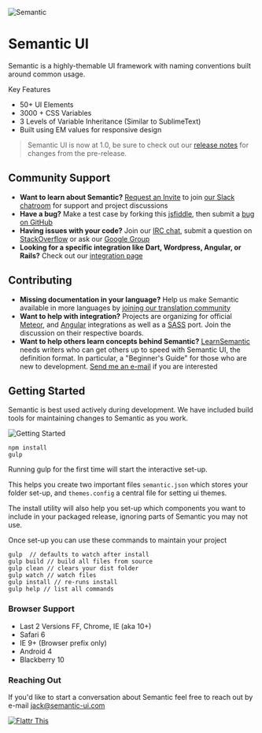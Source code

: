 ![Semantic](http://www.semantic-ui.com/images/logo.png)

# Semantic UI

Semantic is a highly-themable UI framework with naming conventions built around common usage.

Key Features
* 50+ UI Elements
* 3000 + CSS Variables
* 3 Levels of Variable Inheritance (Similar to SublimeText)
* Built using EM values for responsive design

> Semantic UI is now at 1.0, be sure to check out our [release notes](https://github.com/Semantic-Org/Semantic-UI/blob/master/RELEASE-NOTES.md) for changes from the pre-release.


## Community Support

* **Want to learn about Semantic?** [Request an Invite](https://docs.google.com/forms/d/1hI1z136sXLkTQKtsv8SIvjjAvzpH77YzMQKrU-P8GAc/viewform?usp=send_form) to join [our Slack chatroom](http://semanticui.slack.com) for support and project discussions
* **Have a bug?** Make a test case by forking this [jsfiddle](http://jsfiddle.net/efp8z6Ln/), then submit a [bug on GitHub](https://github.com/Semantic-Org/Semantic-UI/issues)
* **Having issues with your code?** Join our [IRC chat](http://webchat.freenode.net/?randomnick=1&channels=%23semantic-ui&prompt=1&uio=OT10cnVlJjExPTEyMwb9), submit a question on [StackOverflow](http://www.stackoverflow.com) or ask our [Google Group](https://groups.google.com/forum/#!forum/semantic-ui) 
* **Looking for a specific integration like Dart, Wordpress, Angular, or Rails?** Check out our [integration page](https://github.com/Semantic-Org/Semantic-UI/wiki/Integration)

## Contributing
* **Missing documentation in your language?** Help us make Semantic available in more languages by [joining our translation community](https://www.transifex.com/organization/semantic-org/)
* **Want to help with integration?** Projects are organizing for official [Meteor](https://github.com/Semantic-Org/Semantic-UI-Meteor), and [Angular](https://github.com/Semantic-Org/Semantic-UI-Angular) integrations as well as a [SASS](https://github.com/Semantic-Org/Semantic-UI-SASS) port. Join the discussion on their respective boards.
* **Want to help others learn concepts behind Semantic?** [LearnSemantic](http://www.learnsemantic.com) needs writers who can get others up to speed with Semantic UI, the definition format. In particular, a "Beginner's Guide" for those who are new to development. [Send me an e-mail](mailto:jack@semantic-ui.com) if you are interested

## Getting Started

Semantic is best used actively during development. We have included build tools for maintaining changes to Semantic as you work.

![Getting Started](https://dl.dropboxusercontent.com/u/2657007/install.gif)

```
npm install
gulp
```

Running gulp for the first time will start the interactive set-up.

This helps you create two important files ``semantic.json`` which stores your folder set-up, and ``themes.config`` a central file for setting ui themes.

The install utility will also help you set-up which components you want to include in your packaged release, ignoring parts of Semantic you may not use.

Once set-up you can use these commands to maintain your project
```nodejs
gulp  // defaults to watch after install
gulp build // build all files from source
gulp clean // clears your dist folder
gulp watch // watch files
gulp install // re-runs install
gulp help // list all commands
```

### Browser Support

* Last 2 Versions FF, Chrome, IE (aka 10+)
* Safari 6
* IE 9+ (Browser prefix only)
* Android 4
* Blackberry 10

### Reaching Out

If you'd like to start a conversation about Semantic feel free to reach out by e-mail [jack@semantic-ui.com](mailto:jack@semantic-ui.com)

[![Flattr This](https://api.flattr.com/button/flattr-badge-large.png)](https://flattr.com/submit/auto?user_id=jlukic&url=https%3A%2F%2Fgithub.com%2Fjlukic%2FSemantic-UI)

